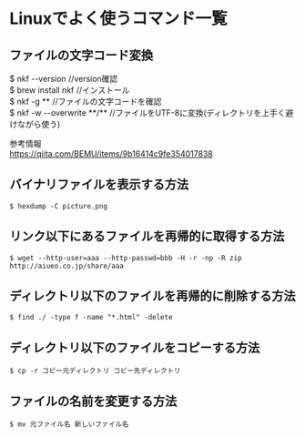 # Linuxでよく使うコマンド一覧
## ファイルの文字コード変換
$ nkf --version     //version確認 <br>
$ brew install nkf  //インストール <br>
$ nkf -g **  //ファイルの文字コードを確認 <br>
$ nkf -w --overwrite \*\*/\*\*  //ファイルをUTF-8に変換(ディレクトリを上手く避けながら使う) <br>

参考情報<br>
https://qiita.com/BEMU/items/9b16414c9fe354017838


## バイナリファイルを表示する方法
```
$ hexdump -C picture.png
```
## リンク以下にあるファイルを再帰的に取得する方法
```
$ wget --http-user=aaa --http-passwd=bbb -H -r -np -R zip http://aiueo.co.jp/share/aaa
```

## ディレクトリ以下のファイルを再帰的に削除する方法
```
$ find ./ -type f -name "*.html" -delete
```

## ディレクトリ以下のファイルをコピーする方法
```
$ cp -r コピー元ディレクトリ コピー先ディレクトリ
```

## ファイルの名前を変更する方法
```
$ mv 元ファイル名 新しいファイル名
```
